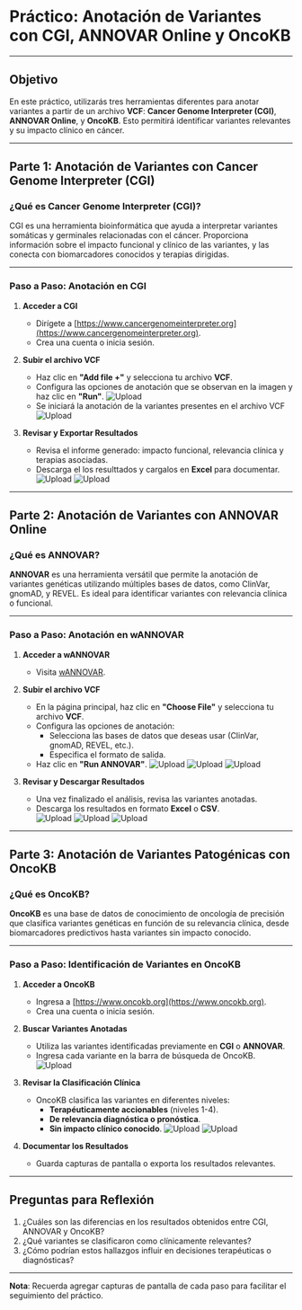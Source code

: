 # Práctico: **Anotación de Variantes con CGI, ANNOVAR Online y OncoKB**

---

## **Objetivo**  
En este práctico, utilizarás tres herramientas diferentes para anotar variantes a partir de un archivo **VCF**: **Cancer Genome Interpreter (CGI)**, **ANNOVAR Online**, y **OncoKB**. Esto permitirá identificar variantes relevantes y su impacto clínico en cáncer.

---

## **Parte 1: Anotación de Variantes con Cancer Genome Interpreter (CGI)**

### **¿Qué es Cancer Genome Interpreter (CGI)?**  
CGI es una herramienta bioinformática que ayuda a interpretar variantes somáticas y germinales relacionadas con el cáncer. Proporciona información sobre el impacto funcional y clínico de las variantes, y las conecta con biomarcadores conocidos y terapias dirigidas.

---

### **Paso a Paso: Anotación en CGI**  

1. **Acceder a CGI**  
   - Dirígete a [https://www.cancergenomeinterpreter.org](https://www.cancergenomeinterpreter.org).  
   - Crea una cuenta o inicia sesión.  

2. **Subir el archivo VCF**    
   - Haz clic en **"Add file +"** y selecciona tu archivo **VCF**.  
   - Configura las opciones de anotación que se observan en la imagen y haz clic en **"Run"**.
     ![Upload](CLASE1/images/cgi1.png)
   - Se iniciará la anotación de la variantes presentes en el archivo VCF
     ![Upload](CLASE1/images/cgi2.png)


3. **Revisar y Exportar Resultados**  
   - Revisa el informe generado: impacto funcional, relevancia clínica y terapias asociadas.  
   - Descarga el los resulttados y cargalos en **Excel** para documentar.
     ![Upload](CLASE1/images/cgi3.png)
     ![Upload](CLASE1/images/cgi4.png)

---

## **Parte 2: Anotación de Variantes con ANNOVAR Online**

### **¿Qué es ANNOVAR?**  
**ANNOVAR** es una herramienta versátil que permite la anotación de variantes genéticas utilizando múltiples bases de datos, como ClinVar, gnomAD, y REVEL. Es ideal para identificar variantes con relevancia clínica o funcional.

---

### **Paso a Paso: Anotación en wANNOVAR**

1. **Acceder a wANNOVAR**  
   - Visita [wANNOVAR](http://wannovar.wglab.org/).  

2. **Subir el archivo VCF**  
   - En la página principal, haz clic en **"Choose File"** y selecciona tu archivo **VCF**.  
   - Configura las opciones de anotación:  
     - Selecciona las bases de datos que deseas usar (ClinVar, gnomAD, REVEL, etc.).  
     - Especifica el formato de salida.  
   - Haz clic en **"Run ANNOVAR"**.
     ![Upload](CLASE1/images/annovar1.png)
     ![Upload](CLASE1/images/annovar2.png)
     ![Upload](CLASE1/images/annovar3.png)

3. **Revisar y Descargar Resultados**  
   - Una vez finalizado el análisis, revisa las variantes anotadas.  
   - Descarga los resultados en formato **Excel** o **CSV**.  
     ![Upload](CLASE1/images/annovar4.png)
     ![Upload](CLASE1/images/annovar5.png)
     ![Upload](CLASE1/images/annovar6.png)


---

## **Parte 3: Anotación de Variantes Patogénicas con OncoKB**

### **¿Qué es OncoKB?**  
**OncoKB** es una base de datos de conocimiento de oncología de precisión que clasifica variantes genéticas en función de su relevancia clínica, desde biomarcadores predictivos hasta variantes sin impacto conocido.

---

### **Paso a Paso: Identificación de Variantes en OncoKB**

1. **Acceder a OncoKB**  
   - Ingresa a [https://www.oncokb.org](https://www.oncokb.org).  
   - Crea una cuenta o inicia sesión.  

2. **Buscar Variantes Anotadas**  
   - Utiliza las variantes identificadas previamente en **CGI** o **ANNOVAR**.  
   - Ingresa cada variante en la barra de búsqueda de OncoKB.
     ![Upload](CLASE1/images/oncokb1.png)

3. **Revisar la Clasificación Clínica**  
   - OncoKB clasifica las variantes en diferentes niveles:  
     - **Terapéuticamente accionables** (niveles 1-4).  
     - **De relevancia diagnóstica o pronóstica**.  
     - **Sin impacto clínico conocido**.
       ![Upload](CLASE1/images/oncokb2.png)
       ![Upload](CLASE1/images/oncokb3.png)

4. **Documentar los Resultados**  
   - Guarda capturas de pantalla o exporta los resultados relevantes.  

---

## **Preguntas para Reflexión**  
1. ¿Cuáles son las diferencias en los resultados obtenidos entre CGI, ANNOVAR y OncoKB?  
2. ¿Qué variantes se clasificaron como clínicamente relevantes?  
3. ¿Cómo podrían estos hallazgos influir en decisiones terapéuticas o diagnósticas?

---

**Nota**: Recuerda agregar capturas de pantalla de cada paso para facilitar el seguimiento del práctico.
